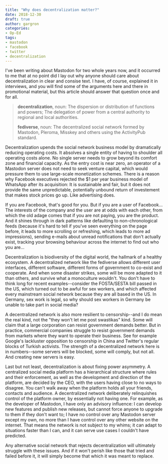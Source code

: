 ```yaml
---
title: "Why does decentralization matter?"
date: 2018-12-30
draft: true
author: gargron
categories:
- Op-Ed
tags:
- mastodon
- facebook
- twitter
- decentralization
---
```


I've been writing about Mastodon for two whole years now, and it occurred to me that at no point did I lay out why anyone should care about decentralization in clear and consise text. I have, of course, explained it in interviews, and you will find some of the arguments here and there in promotional material, but this article should answer that question once and for all.

> **decentralization**, noun: The dispersion or distribution of functions and powers; The delegation of power from a central authority to regional and local authorities. 
>
> **fediverse**, noun: The decentralized social network formed by Mastodon, Pleroma, Misskey and others using the ActivityPub standard.

Decentralization upends the social network business model by dramatically reducing operating costs. It absolves a single entity of having to shoulder all operating costs alone. No single server needs to grow beyond its comfort zone and financial capacity. As the entry cost is near zero, an operator of a Mastodon server does not need to seek venture capital, which would pressure them to use large-scale monetization schemes. There is a reason why Facebook executives rejected the $1 per year business model of WhatsApp after its acquisition: It is sustainable and fair, but it does not provide the same unpredictable, potentially unbound return of investement that makes stock prices go up. Like advertising does.

If you are Facebook, that's good for you. But if you are a user of Facebook... The interests of the company and the user are at odds with each other, from which the old adage comes that if you are not paying, you are the product. And it shines through in dark patterns like defaulting to non-chronological feeds (because it's hard to tell if you've seen everything on the page before, it leads to more scrolling or refreshing, which leads to more ad impressions), sending e-mails about unread notifications that don't actually exist, tracking your browsing behaviour across the internet to find out who you are...

Decentralization is biodiversity of the digital world, the hallmark of a healthy ecosystem. A decentralized network like the fediverse allows different user interfaces, different software, different forms of government to co-exist and cooperate. And when some disaster strikes, some will be more adapted to it than others, and survive what a monoculture wouldn't. You don't have to think long for recent examples--consider the FOSTA/SESTA bill passed in the US, which turned out to be awful for sex workers, and which affected every mainstream social network because they are all based in the US. In Germany, sex work is legal, so why should sex workers in Germany be unable to take part in social media?

A decentralized network is also more resilient to censorship--and I do mean the real kind, not the "they won't let me post swastikas" kind. Some will claim that a large corporation can resist government demands better. But in practice, commercial companies struggle to resist government demands from markets where they want to operate their business. See for example Google's lackluster opposition to censorship in China and Twitter's regular blocks of Turkish activists. The strength of a decentralized network here is in numbers--some servers will be blocked, some will comply, but not all. And creating new servers is easy.

Last but not least, decentralization is about fixing power asymmetry. A centralized social media platform has a hierarchical structure where rules and their enforcement, as well as the development and direction of the platform, are decided by the CEO, with the users having close to no ways to disagree. You can't walk away when the platform holds all your friends, contacts and audience. A decentralized network deliberately relinquishes control of the platform owner, by essentially not having one. For example, as the developer of Mastodon, I have only an advisory influence: I can develop new features and publish new releases, but cannot force anyone to upgrade to them if they don't want to; I have no control over any Mastodon server except my own, no more than I have control over any other website on the internet. That means the network is not subject to my whims; it can adapt to situations faster than I can, and it can serve use cases I couldn't have predicted.

Any alternative social network that rejects decentralization will ultimately struggle with these issues. And if it won't perish like those that tried and failed before it, it will simply become that which it was meant to replace.